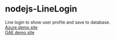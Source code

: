 # nodejs-LineLogin
Line login to show user profile and save to database.  
[Azure demo site](https://marcus-line-login.azurewebsites.net)  
[GAE demo site](https://linenotify-165807.appspot.com)  
